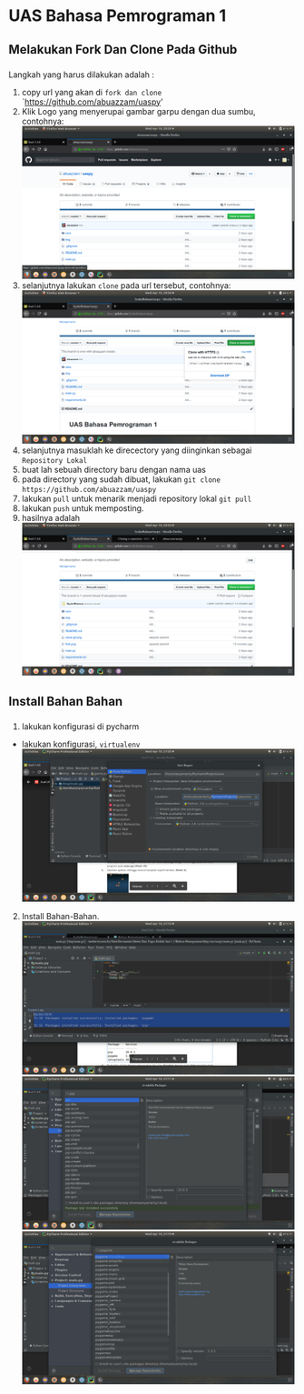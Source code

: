 # UAS Bahasa Pemrograman 1

## Melakukan Fork Dan Clone Pada Github <h3>

Langkah yang harus dilakukan adalah :
1. copy url yang akan di `fork dan clone` `https://github.com/abuazzam/uaspy'
2. Klik Logo yang menyerupai gambar garpu dengan dua sumbu, contohnya:
![screenshoot](https://github.com/SyahriRahmat/uaspy/blob/master/screenshoot/fork.png)
3. selanjutnya lakukan `clone` pada url tersebut, contohnya:
![screenshoot](https://github.com/SyahriRahmat/uaspy/blob/master/screenshoot/clone%20git.png)
4. selanjutnya masuklah ke direcectory yang diinginkan sebagai `Repository Lokal` 
5. buat lah sebuah directory baru dengan nama uas
6. pada directory yang sudah dibuat, lakukan `git clone https://github.com/abuazzam/uaspy`
7. lakukan `pull` untuk menarik menjadi repository lokal `git pull`
8. lakukan `push` untuk memposting.
9. hasilnya adalah
![screenshoot](https://github.com/SyahriRahmat/uaspy/blob/master/hasil.png)

## Install Bahan Bahan <h3>
1. lakukan konfigurasi di pycharm
* lakukan konfigurasi, `virtualenv`
![screenshoot](https://github.com/SyahriRahmat/uaspy/blob/master/screenshoot/konfigurasi.png)


2. Install Bahan-Bahan.
![screenshoot](https://github.com/SyahriRahmat/uaspy/blob/master/screenshoot/install%20bahan.png)
![screenshoot](https://github.com/SyahriRahmat/uaspy/blob/master/screenshoot/install1.png)
![screenshoot](https://github.com/SyahriRahmat/uaspy/blob/master/screenshoot/install2.png)

